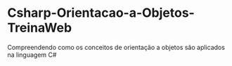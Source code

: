 # Csharp-Orientacao-a-Objetos-TreinaWeb
Compreendendo como os conceitos de orientação a objetos são aplicados na linguagem C#
